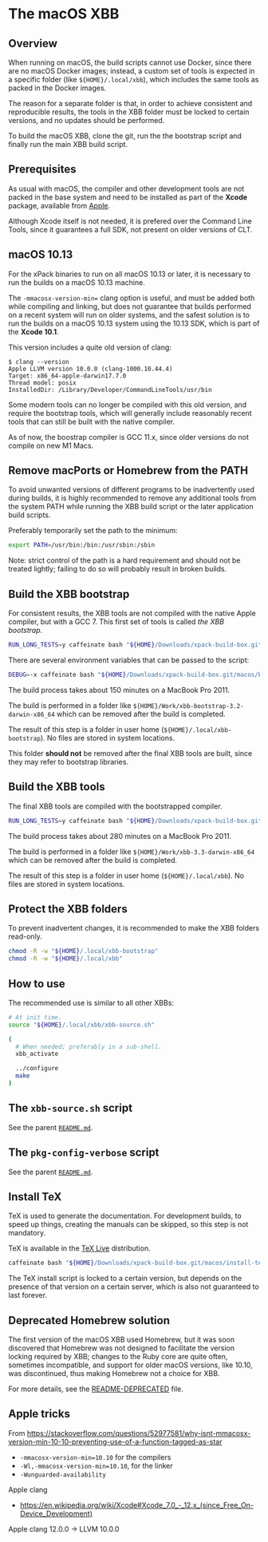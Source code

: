 # The macOS XBB

## Overview

When running on macOS, the build scripts cannot use Docker, since there
are no macOS Docker images; instead,
a custom set of tools is expected in a specific folder
(like `${HOME}/.local/xbb`),
which includes the same tools as
packed in the Docker images.

The reason for a separate folder is that, in order to achieve consistent and
reproducible results, the tools in the XBB folder must be locked to
certain versions, and no updates should be performed.

To build the macOS XBB, clone the git, run the the bootstrap script and
finally run the main XBB build script.

## Prerequisites

As usual with macOS, the compiler and other development tools are not
packed in the base system and need to be installed as part of the
**Xcode** package, available from
[Apple](https://developer.apple.com).

Although Xcode itself is not needed, it is prefered over the Command Line Tools,
since it guarantees a full SDK, not present on older versions of CLT.

## macOS 10.13

For the xPack binaries  to run on all macOS 10.13 or later, it is necessary to run
the builds on a macOS 10.13 machine.

The `-mmacosx-version-min=` clang option is useful, and must be added both while
compiling and linking, but does not guarantee that builds performed on a
recent system will run on older systems, and the safest solution is to run the
builds on a macOS 10.13 system using the 10.13 SDK, which is part of the
**Xcode 10.1**.

This version includes a quite old version of clang:

```console
$ clang --version
Apple LLVM version 10.0.0 (clang-1000.10.44.4)
Target: x86_64-apple-darwin17.7.0
Thread model: posix
InstalledDir: /Library/Developer/CommandLineTools/usr/bin
```

Some modern tools can no longer be compiled with this old version, and require 
the bootstrap tools, which will generally include reasonably recent tools that
can still be built with the native compiler.

As of now, the boostrap compiler is GCC 11.x, since older versions do
not compile on new M1 Macs.

## Remove macPorts or Homebrew from the PATH

To avoid unwanted versions of different programs to be inadvertently
used during builds, it is highly recommended to remove any additional
tools from the system PATH while running the XBB build script or the
later application build scripts.

Preferably temporarily set the path to the minimum:

```bash
export PATH=/usr/bin:/bin:/usr/sbin:/sbin
```

Note: strict control of the path is a hard requirement and should not
be treated lightly; failing to do so will probably result in broken
builds.

## Build the XBB bootstrap

For consistent results, the XBB tools are not compiled with the native Apple
compiler, but with a GCC 7. This first set of tools is called _the XBB
bootstrap_.

```bash
RUN_LONG_TESTS=y caffeinate bash "${HOME}/Downloads/xpack-build-box.git/macos/build-xbb-bootstrap-v3.2.sh"
```

There are several environment variables that can be passed to the script:

```bash
DEBUG=-x caffeinate bash "${HOME}/Downloads/xpack-build-box.git/macos/build-xbb-bootstrap-v3.2.sh"
```

The build process takes about 150 minutes on a MacBook Pro 2011.

The build is performed in a folder like `${HOME}/Work/xbb-bootstrap-3.2-darwin-x86_64`
which can be removed after the build is completed.

The result of this step is a folder in user home (`${HOME}/.local/xbb-bootstrap`).
No files are stored in system locations.

This folder **should not** be removed after the final XBB tools are built,
since they may refer to bootstrap libraries.

## Build the XBB tools

The final XBB tools are compiled with the bootstrapped compiler.

```bash
RUN_LONG_TESTS=y caffeinate bash "${HOME}/Downloads/xpack-build-box.git/macos/build-xbb-v3.3.sh"
```

The build process takes about 280 minutes on a MacBook Pro 2011.

The build is performed in a folder like `${HOME}/Work/xbb-3.3-darwin-x86_64`
which can be removed after the build is completed.

The result of this step is a folder in user home (`${HOME}/.local/xbb`).
No files are stored in system locations.

## Protect the XBB folders

To prevent inadvertent changes, it is recommended to make the XBB folders
read-only.

```bash
chmod -R -w "${HOME}/.local/xbb-bootstrap"
chmod -R -w "${HOME}/.local/xbb"
```

## How to use

The recommended use is similar to all other XBBs:

```bash
# At init time.
source "${HOME}/.local/xbb/xbb-source.sh"

(
  # When needed; preferably in a sub-shell.
  xbb_activate

  ../configure
  make
)
```

## The `xbb-source.sh` script

See the parent [`README.md`](../README.md).

## The `pkg-config-verbose` script

See the parent [`README.md`](../README.md).

## Install TeX

TeX is used to generate the documentation. For development builds, to
speed up things, creating the manuals can be skipped, so this step is
not mandatory.

TeX is available in the [TeX Live](https://tug.org/texlive/) distribution.

```bash
caffeinate bash "${HOME}/Downloads/xpack-build-box.git/macos/install-texlive.sh" 2021
```

The TeX install script is locked to a certain version, but depends on the
presence of that version on a certain server, which is also not guaranteed
to last forever.

## Deprecated Homebrew solution

The first version of the macOS XBB used Homebrew, but it was soon discovered
that Homebrew was not designed to facilitate the version locking required
by XBB; changes to the Ruby core are quite often, sometimes
incompatible, and support for older macOS versions, like 10.10, was
discontinued, thus making Homebrew not a choice for XBB.

For more details, see the [README-DEPRECATED](README-DEPRECATED.md) file.

## Apple tricks

From https://stackoverflow.com/questions/52977581/why-isnt-mmacosx-version-min-10-10-preventing-use-of-a-function-tagged-as-star

- `-mmacosx-version-min=10.10` for the compilers
- `-Wl,-mmacosx-version-min=10.10`, for the linker
- `-Wunguarded-availability`

Apple clang

- https://en.wikipedia.org/wiki/Xcode#Xcode_7.0_-_12.x_(since_Free_On-Device_Development)

Apple clang 12.0.0 -> LLVM 10.0.0
